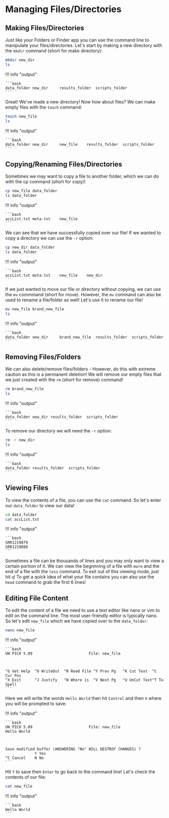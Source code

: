# Managing Files/Directories

## Making Files/Directories

Just like your Folders or Finder app you can use the command line to manipulate your files/directories. Let's start by making a new directory with the `mkdir` command  (short for make directory):

```bash
mkdir new_dir
ls
```

!!! info "output"

    ```bash
    data_folder	new_dir		results_folder	scripts_folder
    ```
Great! We've made a new directory! Now how about files? We can make empty files with the `touch` command:

```bash
touch new_file
ls
```

!!! info "output"

    ```bash
    data_folder	new_dir		new_file	results_folder	scripts_folder
    ```
## Copying/Renaming Files/Directories

Sometimes we may want to copy a file to another folder, which we can do with the cp command (short for copy)!

```bash
cp new_file data_folder
ls data_folder
```

!!! info "output"

    ```bash
    accList.txt	meta.txt	new_file
    ```
We can see that we have successfully copied over our file! If we wanted to copy a directory we can use the `-r` option:

```bash
cp new_dir data_folder
ls data_folder
```

!!! info "output"

    ```bash
    accList.txt	meta.txt	new_file	new_dir
    ```
    
If we just wanted to move our file or directory without copying, we can use the `mv` commmand (short for move). However, the `mv` command can also be used to rename a file/folder as well! Let's use it to rename our file!

```bash
mv new_file brand_new_file
ls
```

!!! info "output"

    ```bash
    data_folder	new_dir		brand_new_file	results_folder	scripts_folder
    ```

## Removing Files/Folders

We can also delete/remove files/folders - However, do this with extreme caution as this is a permanent deletion! We will remove our empty files that we just created with the `rm` (short for remove) command!

```bash
rm brand_new_file
ls
```

!!! info "output"

    ```bash
    data_folder	new_dir	results_folder	scripts_folder
    ```
To remove our directory we will need the `-r` option:

```bash
rm -r new_dir
ls
```

!!! info "output"

    ```bash
    data_folder	results_folder	scripts_folder
    ```

## Viewing Files

To view the contents of a file, you can use the `cat` command. So let's enter our `data_folder` to view our data!

```bash
cd data_folder
cat accList.txt
```

!!! info "output"

    ```bash
    SRR1219879	
    SRR1219880
    ```
    
Sometimes a file can be thousands of lines and you may only want to view  a certain portion of it. We can view the begnnning of a file with `more` and the end of a file with the `less` command. To exit out of this viewing mode, just hit `q`! To get a quick idea of what your file contains you can also use the `head` command to grab the first 6 lines!

## Editing File Content

To edit the content of a file we need to use a text editor like nano or vim to edit on the command line. The most user-friendly editor is typically nano. So let's edit `new_file` which we have copied over to the `data_folder`:

```bash
nano new_file
```

!!! info "output"

    ```bash
    UW PICO 5.09                         File: new_file                           



    ^G Get Help  ^O WriteOut  ^R Read File ^Y Prev Pg   ^K Cut Text  ^C Cur Pos   
    ^X Exit      ^J Justify   ^W Where is  ^V Next Pg   ^U UnCut Text^T To Spell  
    ```
    
Here we will write the words `Hello World` then hit `Control` and then `X` where you will be prompted to save:

!!! info "output"

    ```bash
    UW PICO 5.09                         File: new_file 
    Hello World



    Save modified buffer (ANSWERING "No" WILL DESTROY CHANGES) ?                    
                 Y Yes                                                            
    ^C Cancel    N No  
    ```
    
Hit `Y` to save then `Enter` to go back to the command line! Let's check the contents of our file:

```bash
cat new_file
```


!!! info "output"

    ```bash
    Hello World
    ```
